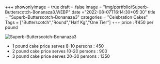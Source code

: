 +++
showonlyimage = true
draft = false
image = "img/portfolio/Superb-Butterscotch-Bonanaza3.WEBP"
date ="2022-08-07T16:14:30+05:30"
title = "Superb-Butterscotch-Bonanaza3"
categories = "Celebration Cakes"
Tags = ["Butterscotch","Round","Half Kg","One Tier"]
+++
price : ₹450 per pound
<!--more-->
![Superb-Butterscotch-Bonanaza3](/img/portfolio/Superb-Butterscotch-Bonanaza3.WEBP)
* 1 pound cake price serves 8-10 persons : 450
* 2 pound cake price serves 10-20 persons : 900
* 3 pound cake price serves 20-30 persons : 1350

